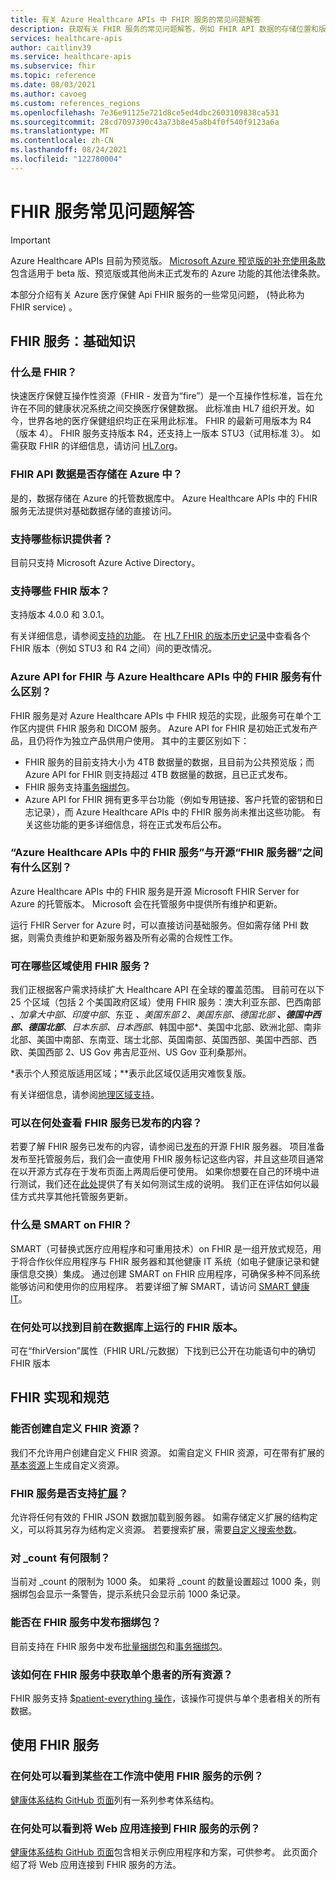 ```yaml
---
title: 有关 Azure Healthcare APIs 中 FHIR 服务的常见问题解答
description: 获取有关 FHIR 服务的常见问题解答，例如 FHIR API 数据的存储位置和版本支持。
services: healthcare-apis
author: caitlinv39
ms.service: healthcare-apis
ms.subservice: fhir
ms.topic: reference
ms.date: 08/03/2021
ms.author: cavoeg
ms.custom: references_regions
ms.openlocfilehash: 7e36e91125e721d8ce5ed4dbc2603109838ca531
ms.sourcegitcommit: 28cd7097390c43a73b8e45a8b4f0f540f9123a6a
ms.translationtype: MT
ms.contentlocale: zh-CN
ms.lasthandoff: 08/24/2021
ms.locfileid: "122780004"
---
```

# <a name="frequently-asked-questions-about-the-fhir-service"></a>FHIR 服务常见问题解答

> [!IMPORTANT]
> Azure Healthcare APIs 目前为预览版。 [Microsoft Azure 预览版的补充使用条款](https://azure.microsoft.com/support/legal/preview-supplemental-terms/)包含适用于 beta 版、预览版或其他尚未正式发布的 Azure 功能的其他法律条款。

本部分介绍有关 Azure 医疗保健 Api FHIR 服务的一些常见问题， (特此称为 FHIR service) 。

## <a name="fhir-service-the-basics"></a>FHIR 服务：基础知识

### <a name="what-is-fhir"></a>什么是 FHIR？

快速医疗保健互操作性资源（FHIR - 发音为“fire”）是一个互操作性标准，旨在允许在不同的健康状况系统之间交换医疗保健数据。 此标准由 HL7 组织开发。如今，世界各地的医疗保健组织均正在采用此标准。 FHIR 的最新可用版本为 R4（版本 4）。 FHIR 服务支持版本 R4，还支持上一版本 STU3（试用标准 3）。 如需获取 FHIR 的详细信息，请访问 [HL7.org](http://hl7.org/fhir/summary.html)。

### <a name="is-the-data-behind-the-fhir-apis-stored-in-azure"></a>FHIR API 数据是否存储在 Azure 中？

是的，数据存储在 Azure 的托管数据库中。 Azure Healthcare APIs 中的 FHIR 服务无法提供对基础数据存储的直接访问。

### <a name="what-identity-provider-do-you-support"></a>支持哪些标识提供者？

目前只支持 Microsoft Azure Active Directory。

### <a name="what-fhir-version-do-you-support"></a>支持哪些 FHIR 版本？

支持版本 4.0.0 和 3.0.1。

有关详细信息，请参阅[支持的功能](fhir-features-supported.md)。 在 [HL7 FHIR 的版本历史记录](https://hl7.org/fhir/R4/history.html)中查看各个 FHIR 版本（例如 STU3 和 R4 之间）间的更改情况。

### <a name="what-is-the-difference-between-the-azure-api-for-fhir-and-the-fhir-service-in-the-healthcare-apis"></a>Azure API for FHIR 与 Azure Healthcare APIs 中的 FHIR 服务有什么区别？

FHIR 服务是对 Azure Healthcare APIs 中 FHIR 规范的实现，此服务可在单个工作区内提供 FHIR 服务和 DICOM 服务。 Azure API for FHIR 是初始正式发布产品，且仍将作为独立产品供用户使用。 其中的主要区别如下：

* FHIR 服务的目前支持大小为 4TB 数据量的数据，且目前为公共预览版；而 Azure API for FHIR 则支持超过 4TB 数据量的数据，且已正式发布。
* FHIR 服务支持[事务捆绑包](https://www.hl7.org/fhir/http.html#transaction)。
* Azure API for FHIR 拥有更多平台功能（例如专用链接、客户托管的密钥和日志记录），而 Azure Healthcare APIs 中的 FHIR 服务尚未推出这些功能。 有关这些功能的更多详细信息，将在正式发布后公布。

### <a name="whats-the-difference-between-fhir-service-in-the-azure-healthcare-apis-and-the-open-source-fhir-server"></a>“Azure Healthcare APIs 中的 FHIR 服务”与开源“FHIR 服务器”之间有什么区别？

Azure Healthcare APIs 中的 FHIR 服务是开源 Microsoft FHIR Server for Azure 的托管版本。 Microsoft 会在托管服务中提供所有维护和更新。

运行 FHIR Server for Azure 时，可以直接访问基础服务。但如需存储 PHI 数据，则需负责维护和更新服务器及所有必需的合规性工作。

### <a name="in-which-regions-is-the-fhir-service-available"></a>可在哪些区域使用 FHIR 服务？

我们正根据客户需求持续扩大 Healthcare API 在全球的覆盖范围。 目前可在以下 25 个区域（包括 2 个美国政府区域）使用 FHIR 服务：澳大利亚东部、巴西南部 *、加拿大中部、印度中部*、东亚 *、美国东部 2、美国东部、德国北部 **、德国中西部、德国北部**、日本东部、日本西部*、韩国中部*、美国中北部、欧洲北部、南非北部、美国中南部、东南亚、瑞士北部、英国南部、英国西部、美国中西部、西欧、美国西部 2、US Gov 弗吉尼亚州、US Gov 亚利桑那州。

*表示个人预览版适用区域；**表示此区域仅适用灾难恢复版。

有关详细信息，请参阅[地理区域支持](https://azure.microsoft.com/global-infrastructure/services/?products=azure-api-for-fhir&regions=all)。

### <a name="where-can-i-see-what-is-releasing-into-the-fhir-service"></a>可以在何处查看 FHIR 服务已发布的内容？

若要了解 FHIR 服务已发布的内容，请参阅已[发布](https://github.com/microsoft/fhir-server/releases)的开源 FHIR 服务器。 项目准备发布至托管服务后，我们会一直使用 FHIR 服务标记这些内容，并且这些项目通常在以开源方式存在于发布页面上两周后便可使用。 如果你想要在自己的环境中进行测试，我们还在[此处](https://github.com/microsoft/fhir-server/blob/master/docs/Testing-Releases.md)提供了有关如何测试生成的说明。 我们正在评估如何以最佳方式共享其他托管服务更新。

### <a name="what-is-smart-on-fhir"></a>什么是 SMART on FHIR？

SMART（可替换式医疗应用程序和可重用技术）on FHIR 是一组开放式规范，用于将合作伙伴应用程序与 FHIR 服务器和其他健康 IT 系统（如电子健康记录和健康信息交换）集成。 通过创建 SMART on FHIR 应用程序，可确保多种不同系统能够访问和使用你的应用程序。
若要详细了解 SMART，请访问 [SMART 健康 IT](https://smarthealthit.org/)。

### <a name="where-can-i-find-what-version-of-fhir-is-running-on-my-database"></a>在何处可以找到目前在数据库上运行的 FHIR 版本。

可在“fhirVersion”属性（FHIR URL/元数据）下找到已公开在功能语句中的确切 FHIR 版本

## <a name="fhir-implementations-and-specifications"></a>FHIR 实现和规范

### <a name="can-i-create-a-custom-fhir-resource"></a>能否创建自定义 FHIR 资源？

我们不允许用户创建自定义 FHIR 资源。 如需自定义 FHIR 资源，可在带有扩展的[基本资源](http://www.hl7.org/fhir/basic.html)上生成自定义资源。 

### <a name="are-extensions-supported-on-the-fhir-service"></a>FHIR 服务是否支持[扩展](https://www.hl7.org/fhir/extensibility.html)？

允许将任何有效的 FHIR JSON 数据加载到服务器。 如需存储定义扩展的结构定义，可以将其另存为结构定义资源。 若要搜索扩展，需要[自定义搜索参数](how-to-do-custom-search.md)。 

### <a name="what-is-the-limit-on-_count"></a>对 _count 有何限制？

当前对 _count 的限制为 1000 条。 如果将 _count 的数量设置超过 1000 条，则捆绑包会显示一条警告，提示系统只会显示前 1000 条记录。

### <a name="can-i-post-a-bundle-to-the-fhir-service"></a>能否在 FHIR 服务中发布捆绑包？

目前支持在 FHIR 服务中发布[批量捆绑包](https://www.hl7.org/fhir/valueset-bundle-type.html)和[事务捆绑包](https://www.hl7.org/fhir/http.html#transaction)。

### <a name="how-can-i-get-all-resources-for-a-single-patient-in-the-fhir-service"></a>该如何在 FHIR 服务中获取单个患者的所有资源？

FHIR 服务支持 [$patient-everything 操作](patient-everything.md)，该操作可提供与单个患者相关的所有数据。 

## <a name="using-the-fhir-service"></a>使用 FHIR 服务

### <a name="where-can-i-see-some-examples-of-using-the-fhir-service-within-a-workflow"></a>在何处可以看到某些在工作流中使用 FHIR 服务的示例？

[健康体系结构 GitHub 页面](https://github.com/microsoft/health-architectures)列有一系列参考体系结构。

### <a name="where-can-i-see-an-example-of-connecting-a-web-application-to-fhir-service"></a>在何处可以看到将 Web 应用连接到 FHIR 服务的示例？

[健康体系结构 GitHub 页面](https://aka.ms/health-architectures)包含相关示例应用程序和方案，可供参考。 此页面介绍了将 Web 应用连接到 FHIR 服务的方法。
